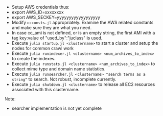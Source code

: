 - Setup AWS credentials thus:
- export AWS\_ID=xxxxxxxx
- export AWS\_SECKEY=yyyyyyyyyyyyyyyyyy
- Modify `ccconsts.jl` appropriately. Examine the AWS related constants and make sure they are what you need. 
- In case cc\_ami is not defined, or is an empty string, the first AMI with a tag key:value of "used\_by":"juclass" is used.
- Execute `julia startup.jl <clustername>` to start a cluster and setup the nodes for common crawl work
- Execute `julia runindexer.jl <clustername> <num_archives_to_index>` to create the indexes. 
- Execute `julia runstats.jl <clustername> <num_archives_to_index>` to collect mime type and domain name statistics.
- Execute `julia runsearcher.jl <clustername> "search terms as a string"` to search. Not robust, incomplete currently.
- Execute `julia shutdown.jl <clustername>` to release all EC2 resources associated with this clustername.



Note: 
- searcher implementation is not yet complete

